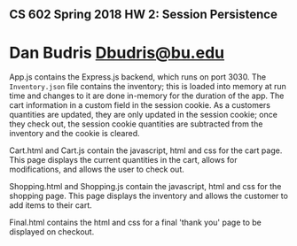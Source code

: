 ## CS 602 Spring 2018 HW 2: Session Persistence
# Dan Budris <Dbudris@bu.edu>

App.js contains the Express.js backend, which runs on port 3030.  The `Inventory.json` file contains the inventory; this is loaded into memory at run time and changes to it are done in-memory for the duration of the app.  The cart information in a custom field in the session cookie.  As a customers quantities are updated, they are only updated in the session cookie; once they check out, the session cookie quantities are subtracted from the inventory and the cookie is cleared.

Cart.html and Cart.js contain the javascript, html and css for the cart page.  This page displays the current quantities in the cart, allows for modifications, and allows the user to check out.

Shopping.html and Shopping.js contain the javascript, html and css for the shopping page.  This page displays the inventory and allows the customer to add items to their cart.

Final.html contains the html and css for a final 'thank you' page to be displayed on checkout. 
